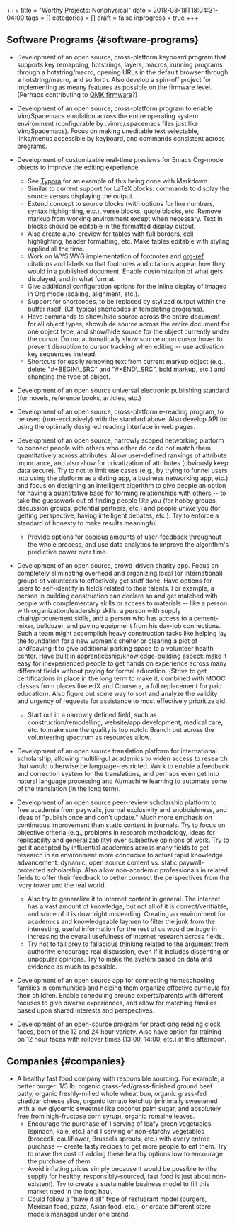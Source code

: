 +++
title = "Worthy Projects: Nonphysical"
date = 2018-03-18T18:04:31-04:00
tags = []
categories = []
draft = false
inprogress = true
+++

[//]: # (tags = ["worthy projects"], categories = ["Other"])

## Software Programs {#software-programs}

-   Development of an open source, cross-platform keyboard program that supports key remapping, hotstrings, layers, macros, running programs through a hotstring/macro, opening URLs in the default browser through a hotstring/macro, and so forth. Also develop a spin-off project for implementing as meany features as possible on the firmware level. (Perhaps contributing to [QMK firmware](https://github.com/qmk/qmk%5Ffirmware/)?)
-   Development of an open source, cross-platform program to enable Vim/Spacemacs emulation across the entire operating system environment (configurable by .vimrc/.spacemacs files just like Vim/Spacemacs). Focus on making uneditable text selectable, links/menus accessible by keyboard, and commands consistent across programs.
-   Development of customizable real-time previews for Emacs Org-mode objects to improve the editing experience
    -   See [Typora](https://typora.io/) for an example of this being done with Markdown.
    -   Similar to current support for LaTeX blocks: commands to display the source versus displaying the output.
    -   Extend concept to source blocks (with options for line numbers, syntax highlighting, etc.), verse blocks, quote blocks, etc. Remove markup from working environment except when necessary. Text in blocks should be editable in the formatted display output.
    -   Also create auto-preview for tables with full borders, cell highlighting, header formatting, etc. Make tables editable with styling applied all the time.
    -   Work on WYSIWYG implementation of footnotes and [org-ref](https://github.com/jkitchin/org-ref) citations and labels so that footnotes and citations appear how they would in a published document. Enable customization of what gets displayed, and in what format.
    -   Give additional configuration options for the inline display of images in Org mode (scaling, alignment, etc.).
    -   Support for shortcodes, to be replaced by stylized output within the buffer itself. (Cf. typical shortcodes in templating programs).
    -   Have commands to show/hide source across the entire document for all object types, show/hide source across the entire document for one object type, and show/hide source for the object currently under the cursor. Do not automatically show source upon cursor hover to prevent disruption to cursor tracking when editing -- use activation key sequences instead.
    -   Shortcuts for easily removing text from current markup object (e.g., delete "#+BEGIN\\\_SRC" and "#+END\\\_SRC", bold markup, etc.) and changing the type of object.

-   Development of an open source universal electronic publishing standard (for novels, reference books, articles, etc.)
-   Development of an open source, cross-platform e-reading program, to be used (non-exclusively) with the standard above. Also develop API for using the optimally designed reading interface in web pages.
-   Development of an open source, narrowly scoped networking platform to connect people with others who either do or do not match them quantitatively across attributes. Allow user-defined rankings of attribute importance, and also allow for privatization of attributes (obviously keep data secure). Try to not to limit use cases (e.g., by trying to funnel users into using the platform as a dating app, a business networking app, etc.) and focus on designing an intelligent algorithm to give people an option for having a quantitative base for forming relationships with others -- to take the guesswork out of finding people _like_ you (for hobby groups, discussion groups, potential partners, etc.) and people _unlike_ you (for getting perspective, having intelligent debates, etc.). Try to enforce a standard of honesty to make results meaningful.
    -   Provide options for copious amounts of user-feedback throughout the whole process, and use data analytics to improve the algorithm's predictive power over time.

-   Development of an open source, crowd-driven charity app. Focus on completely eliminating overhead and organizing local (or international) groups of volunteers to effectively get stuff done. Have options for users to self-identify in fields related to their talents. For example, a person in building construction can declare so and get matched with people with complementary skills or access to materials -- like a person with organization/leadership skills, a person with supply chain/procurement skills, and a person who has access to a cement-mixer, bulldozer, and paving equipment from his day-job connections. Such a team might accomplish heavy construction tasks like helping lay the foundation for a new women's shelter or clearing a plot of land/paving it to give additional parking space to a volunteer health center. Have built in apprenticeship/knowledge-building aspect: make it easy for inexperienced people to get hands on experience across many different fields without paying for formal education. (Strive to get certifications in place in the long term to make it, combined with MOOC classes from places like edX and Coursera, a full replacement for paid education). Also figure out some way to sort and analyze the validity and urgency of requests for assistance to most effectively prioritize aid.
    -   Start out in a narrowly defined field, such as construction/remodelling, website/app development, medical care, etc. to make sure the quality is top notch. Branch out across the volunteering spectrum as resources allow.

-   Development of an open source translation platform for international scholarship, allowing multilingul academics to widen access to research that would otherwise be language-restricted. Work to enable a feedback and correction system for the translations, and perhaps even get into natural language processing and AI/machine learning to automate some of the translation (in the long term).
-   Development of an open source peer-review scholarship platform to free academia from paywalls, journal exclusivity and snobbishness, and ideas of "publish once and don't update." Much more emphasis on continuous improvement than static content in journals. Try to focus on objective criteria (e.g., problems in research methodology, ideas for replicability and generalizability) over subjective opinions of work. Try to get it accepted by influential academics across many fields to get research in an environment more conducive to actual rapid knowledge advancement: dynamic, open source content vs. static paywall-protected scholarship. Also allow non-academic professionals in related fields to offer their feedback to better connect the perspectives from the ivory tower and the real world.
    -   Also try to generalize it to internet content in general. The internet has a vast amount of knowledge, but not all of it is correct/verifiable, and some of it is downright misleading. Creating an environment for academics and knowledgeable laymen to filter the junk from the interesting, useful information for the rest of us would be _huge_ in increasing the overall usefulness of internet research across fields.
    -   Try not to fall prey to fallacious thinking related to the argument from authority: encourage real discussion, even if it includes dissenting or unpopular opinions. Try to make the system based on data and evidence as much as possible.

-   Development of an open source app for connecting homeschooling families in communities and helping them organize effective curricula for their children. Enable scheduling around experts/parents with different focuses to give diverse experiences, and allow for matching families based upon shared interests and perspectives.
-   Development of an open-source program for practicing reading clock faces, both of the 12 and 24 hour variety. Also have option for training on 12 hour faces with rollover times (13:00, 14:00, etc.) in the afternoon.


## Companies {#companies}

-   A healthy fast food company with responsible sourcing. For example, a better burger: 1/3 lb. organic grass-fed/grass-finished ground beef patty, organic freshly-milled whole wheat bun, organic grass-fed cheddar cheese slice, organic tomato ketchup (minimally sweetened with a low glycemic sweetner like coconut palm sugar, and absolutely free from high-fructose corn syrup), organic romaine leaves.
    -   Encourage the purchase of 1 serving of leafy green vegetables (spinach, kale, etc.) and 1 serving of non-starchy vegetables (broccoli, cauliflower, Brussels sprouts, etc.) with every entree purchase -- create tasty recipes to get more people to eat them. Try to make the cost of adding these healthy options low to encourage the purchase of them.
    -   Avoid inflating prices simply because it would be possible to (the supply for healthy, responsibly-sourced, fast food is just about non-existent). Try to create a sustainable business model to fill this market need in the long haul.
    -   Could follow a "have it all" type of restuarant model (burgers, Mexican food, pizza, Asian food, etc.), or create different store models managed under one brand.
